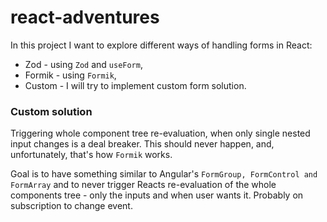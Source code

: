 # react-adventures

In this project I want to explore different ways of handling forms in React:
- Zod - using `Zod` and `useForm`,
- Formik - using `Formik`,
- Custom - I will try to implement custom form solution. 

### Custom solution

Triggering whole component tree re-evaluation, when only single nested input changes is a deal breaker. This should never happen, and, unfortunately, that's how `Formik` works. 

Goal is to have something similar to Angular's `FormGroup, FormControl and FormArray` and to never trigger Reacts re-evaluation of the whole components tree - only the inputs and when user wants it.
Probably on subscription to change event.